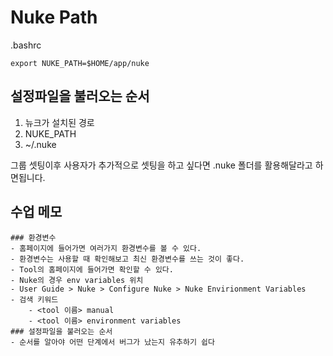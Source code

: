 # Nuke Path


.bashrc
```
export NUKE_PATH=$HOME/app/nuke
```

## 설정파일을 불러오는 순서
1. 뉴크가 설치된 경로
1. NUKE_PATH
1. ~/.nuke

그룹 셋팅이후 사용자가 추가적으로 셋팅을 하고 싶다면 .nuke 폴더를 활용해달라고 하면됩니다.

## 수업 메모
	### 환경변수
	- 홈페이지에 들어가면 여러가지 환경변수를 볼 수 있다.
	- 환경변수는 사용할 때 확인해보고 최신 환경변수를 쓰는 것이 좋다.
	- Tool의 홈페이지에 들어가면 확인할 수 있다.
	- Nuke의 경우 env variables 위치
	- User Guide > Nuke > Configure Nuke > Nuke Envirionment Variables
	- 검색 키워드
		- <tool 이름> manual
		- <tool 이름> environment variables
	### 설정파일을 불러오는 순서
	- 순서를 알아야 어떤 단계에서 버그가 났는지 유추하기 쉽다


